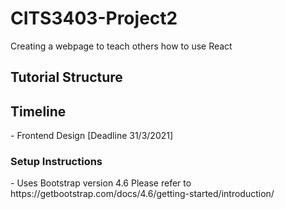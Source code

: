 # CITS3403-Project2
Creating a webpage to teach others how to use React

<h2>Tutorial Structure</h2> 

<h2>Timeline</h2>
- Frontend Design [Deadline 31/3/2021]

<h3>Setup Instructions</h3>
- Uses Bootstrap version 4.6
Please refer to https://getbootstrap.com/docs/4.6/getting-started/introduction/
